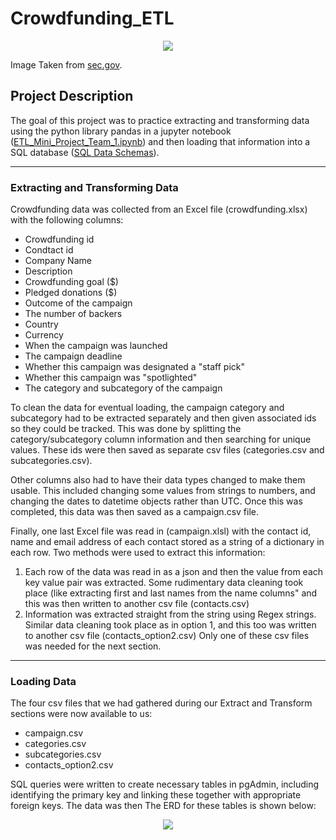 # Crowdfunding_ETL

<p align="center">
<img src="https://www.sec.gov/files/crowdfunding-v5b-2016.jpg">
</p>

Image Taken from [sec.gov](https://www.sec.gov/securities-topics/crowdfunding).

## Project Description

The goal of this project was to practice extracting and transforming data using the python library pandas in a jupyter notebook ([ETL_Mini_Project_Team_1.ipynb](https://github.com/jonnybrammah/Crowdfunding_ETL/blob/main/ETL_Mini_Project_Team_1.ipynb)) and then loading that information into a SQL database ([SQL Data Schemas](https://github.com/jonnybrammah/Crowdfunding_ETL/blob/main/SQL%20Data%20Schemas)).

-----

### Extracting and Transforming Data

Crowdfunding data was collected from an Excel file (crowdfunding.xlsx) with the following columns:
- Crowdfunding id
- Condtact id
- Company Name
- Description
- Crowdfunding goal ($)
- Pledged donations ($)
- Outcome of the campaign
- The number of backers
- Country
- Currency
- When the campaign was launched
- The campaign deadline
- Whether this campaign was designated a "staff pick"
- Whether this campaign was "spotlighted"
- The category and subcategory of the campaign

To clean the data for eventual loading, the campaign category and subcategory had to be extracted separately and then given associated ids so they could be tracked. This was done by splitting the category/subcategory column information and then searching for unique values. 
These ids were then saved as separate csv files (categories.csv and subcategories.csv).

Other columns also had to have their data types changed to make them usable. This included changing some values from strings to numbers, and changing the dates to datetime objects rather than UTC. Once this was completed, this data was then saved as a campaign.csv file.

Finally, one last Excel file was read in (campaign.xlsl) with the contact id, name and email address of each contact stored as a string of a dictionary in each row. Two methods were used to extract this information:
1. Each row of the data was read in as a json and then the value from each key value pair was extracted. Some rudimentary data cleaning took place (like extracting first and last names from the name columns" and this was then written to another csv file (contacts.csv)
2. Information was extracted straight from the string using Regex strings. Similar data cleaning took place as in option 1, and this too was written to another csv file (contacts_option2.csv)
Only one of these csv files was needed for the next section.

-----

### Loading Data

The four csv files that we had gathered during our Extract and Transform sections were now available to us:
- campaign.csv
- categories.csv
- subcategories.csv
- contacts_option2.csv

SQL queries were written to create necessary tables in pgAdmin, including identifying the primary key and linking these together with appropriate foreign keys. The data was then The ERD for these tables is shown below:

<p align="center">
<img src="https://raw.githubusercontent.com/jonnybrammah/Crowdfunding_ETL/main/ERD.png">
</p>

